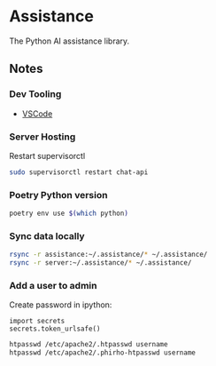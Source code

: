 # Assistance

The Python AI assistance library.

## Notes

### Dev Tooling

- [VSCode](https://code.visualstudio.com/)

### Server Hosting

Restart supervisorctl

```bash
sudo supervisorctl restart chat-api
```

### Poetry Python version

```bash
poetry env use $(which python)
```

### Sync data locally

```bash
rsync -r assistance:~/.assistance/* ~/.assistance/
rsync -r server:~/.assistance/* ~/.assistance/
```

### Add a user to admin

Create password in ipython:

```ipython
import secrets
secrets.token_urlsafe()
```

```bash
htpasswd /etc/apache2/.htpasswd username
htpasswd /etc/apache2/.phirho-htpasswd username
```
